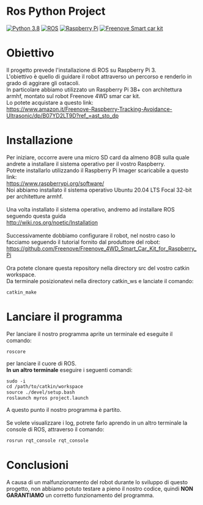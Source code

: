# Ros Python Project

[![Python 3.8](https://img.shields.io/badge/Python-3.8-blue.svg)](https://www.python.org/downloads/release/python-380/)
[![ROS](https://img.shields.io/badge/Ros-noetic-green.svg)](http://wiki.ros.org/noetic)
[![Raspberry Pi](https://img.shields.io/badge/RaspberryPi-3B+-violet.svg)](https://www.raspberrypi.org/software/)
[![Freenove Smart car kit](https://img.shields.io/badge/Freenove-smartcarkit-yellow.svg)](https://www.freenove.com/)

# Obiettivo
Il progetto prevede l'installazione di ROS su Raspberry Pi 3.<br>
L'obiettivo è quello di guidare il robot attraverso un percorso e renderlo in grado di aggirare gli ostacoli.<br>
In particolare abbiamo utilizzato un Raspberry Pi 3B+ con architettura armhf, montato sul robot Freenove 4WD smar car kit.<br>
Lo potete acquistare a questo link:<br>
https://www.amazon.it/Freenove-Raspberry-Tracking-Avoidance-Ultrasonic/dp/B07YD2LT9D?ref_=ast_sto_dp

# Installazione 
Per iniziare, occorre avere una micro SD card da almeno 8GB sulla quale andrete a installare il sistema operativo per il vostro Raspberry.<br>
Potrete installarlo utilizzando il Raspberry Pi Imager scaricabile a questo link:<br>
https://www.raspberrypi.org/software/<br>
Noi abbiamo installato il sistema operativo Ubuntu 20.04 LTS Focal 32-bit per architetture armhf. <br>
<br>
Una volta installato il sistema operativo, andremo ad installare ROS seguendo questa guida <br>
http://wiki.ros.org/noetic/Installation<br>
<br>
Successivamente dobbiamo configurare il robot, nel nostro caso lo facciamo seguendo il tutorial fornito dal produttore del robot:<br>
https://github.com/Freenove/Freenove_4WD_Smart_Car_Kit_for_Raspberry_Pi<br>
<br>
Ora potete clonare questa repository nella directory src del vostro catkin workspace.<br>
Da terminale posizionatevi nella directory catkin_ws e lanciate il comando: <br>
```markdown
catkin_make
```
# Lanciare il programma

Per lanciare il nostro programma aprite un terminale ed eseguite il comando:
```markdown
roscore
```
per lanciare il cuore di ROS.<br>
<b>In un altro terminale</b> eseguire i seguenti comandi:
```markdown
sudo -i
cd /path/to/catkin/workspace
source ./devel/setup.bash
roslaunch myros project.launch
```
A questo punto il nostro programma è partito.<br>
<br>
Se volete visualizzare i log, potrete farlo aprendo in un altro terminale la console di ROS, attraverso il comando:
```markdown
rosrun rqt_console rqt_console
```
# Conclusioni
A causa di un malfunzionamento del robot durante lo sviluppo di questo progetto, non abbiamo potuto testare a pieno il nostro codice, quindi <b>NON GARANTIAMO</b> un corretto funzionamento del programma.
<!---
Code
```markdown
pip3 install pyswip
```
--->

<!--- immagine --->
<!--- ![alt text](https://github.com/LorisNanni91/ProgettoRobotica/blob/master/python.gif?raw=true) --->
<!--- ![alt text](https://github.com/LorisNanni91/ProgettoRobotica/blob/master/unity.gif?raw=true) --->
